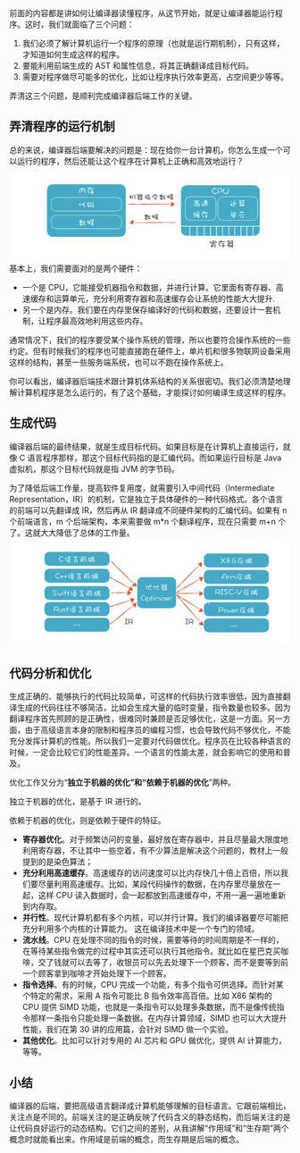 前面的内容都是讲如何让编译器读懂程序，从这节开始，就是让编译器能运行程序。这时，我们就面临了三个问题：
1. 我们必须了解计算机运行一个程序的原理（也就是运行期机制），只有这样，才知道如何生成这样的程序。
2. 要能利用前端生成的 AST 和属性信息，将其正确翻译成目标代码。
3. 需要对程序做尽可能多的优化，比如让程序执行效率更高，占空间更少等等。

弄清这三个问题，是顺利完成编译器后端工作的关键。

## 弄清程序的运行机制
总的来说，编译器后端要解决的问题是：现在给你一台计算机，你怎么生成一个可以运行的程序，然后还能让这个程序在计算机上正确和高效地运行？
![](images/B4887823-8B5D-4fb6-97AF-CFB517443877.png)
基本上，我们需要面对的是两个硬件：
* 一个是 CPU，它能接受机器指令和数据，并进行计算。它里面有寄存器、高速缓存和运算单元，充分利用寄存器和高速缓存会让系统的性能大大提升.
* 另一个是内存。我们要在内存里保存编译好的代码和数据，还要设计一套机制，让程序最高效地利用这些内存。

通常情况下，我们的程序要受某个操作系统的管理，所以也要符合操作系统的一些约定。但有时候我们的程序也可能直接跑在硬件上，单片机和很多物联网设备采用这样的结构，甚至一些服务端系统，也可以不跑在操作系统上。

你可以看出，编译器后端技术跟计算机体系结构的关系很密切。我们必须清楚地理解计算机程序是怎么运行的，有了这个基础，才能探讨如何编译生成这样的程序。

## 生成代码
编译器后端的最终结果，就是生成目标代码。如果目标是在计算机上直接运行，就像 C 语言程序那样，那这个目标代码指的是汇编代码。而如果运行目标是 Java 虚拟机，那这个目标代码就是指 JVM 的字节码。

为了降低后端工作量，提高软件复用度，就需要引入中间代码（Intermediate Representation，IR）的机制，它是独立于具体硬件的一种代码格式。各个语言的前端可以先翻译成 IR，然后再从 IR 翻译成不同硬件架构的汇编代码。如果有 n 个前端语言，m 个后端架构，本来需要做 m*n 个翻译程序，现在只需要 m+n 个了。这就大大降低了总体的工作量。
![](images/Dingtalk_20211213154055.jpg)

## 代码分析和优化
生成正确的、能够执行的代码比较简单，可这样的代码执行效率很低，因为直接翻译生成的代码往往不够简洁，比如会生成大量的临时变量，指令数量也较多。因为翻译程序首先照顾的是正确性，很难同时兼顾是否足够优化，这是一方面。另一方面，由于高级语言本身的限制和程序员的编程习惯，也会导致代码不够优化，不能充分发挥计算机的性能。所以我们一定要对代码做优化。程序员在比较各种语言的时候，一定会比较它们的性能差异。一个语言的性能太差，就会影响它的使用和普及。

优化工作又分为“__独立于机器的优化”和“依赖于机器的优化__”两种。

独立于机器的优化，是基于 IR 进行的。

依赖于机器的优化，则是依赖于硬件的特征。
* __寄存器优化__。对于频繁访问的变量，最好放在寄存器中，并且尽量最大限度地利用寄存器，不让其中一些空着，有不少算法是解决这个问题的，教材上一般提到的是染色算法；
* __充分利用高速缓存__。高速缓存的访问速度可以比内存快几十倍上百倍，所以我们要尽量利用高速缓存。比如，某段代码操作的数据，在内存里尽量放在一起，这样 CPU 读入数据时，会一起都放到高速缓存中，不用一遍一遍地重新到内存取。
* __并行性__。现代计算机都有多个内核，可以并行计算。我们的编译器要尽可能把充分利用多个内核的计算能力。 这在编译技术中是一个专门的领域。
* __流水线__。CPU 在处理不同的指令的时候，需要等待的时间周期是不一样的，在等待某些指令做完的过程中其实还可以执行其他指令。就比如在星巴克买咖啡，交了钱就可以去等了，收银员可以先去处理下一个顾客，而不是要等到前一个顾客拿到咖啡才开始处理下一个顾客。
* __指令选择__。有的时候，CPU 完成一个功能，有多个指令可供选择。而针对某个特定的需求，采用 A 指令可能比 B 指令效率高百倍。比如 X86 架构的 CPU 提供 SIMD 功能，也就是一条指令可以处理多条数据，而不是像传统指令那样一条指令只能处理一条数据。在内存计算领域，SIMD 也可以大大提升性能，我们在第 30 讲的应用篇，会针对 SIMD 做一个实验。
* __其他优化__。比如可以针对专用的 AI 芯片和 GPU 做优化，提供 AI 计算能力，等等。


## 小结
编译器的后端，要把高级语言翻译成计算机能够理解的目标语言。它跟前端相比，关注点是不同的。前端关注的是正确反映了代码含义的静态结构，而后端关注的是让代码良好运行的动态结构。它们之间的差别，从我讲解“作用域”和“生存期”两个概念时就能看出来。作用域是前端的概念，而生存期是后端的概念。
